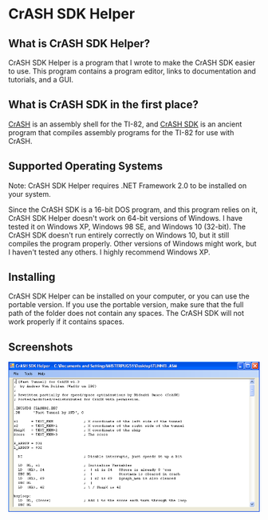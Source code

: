 # CrASH SDK Helper
## What is CrASH SDK Helper?
CrASH SDK Helper is a program that I wrote to make the CrASH SDK easier to use. This program contains a program editor, links to documentation and tutorials, and a GUI.
## What is CrASH SDK in the first place?
[CrASH](https://www.ticalc.org/archives/files/fileinfo/87/8772.html) is an assembly shell for the TI-82, and [CrASH SDK](https://www.ticalc.org/archives/files/fileinfo/87/8773.html) is an ancient program that compiles assembly programs for the TI-82 for use with CrASH.
## Supported Operating Systems
Note: CrASH SDK Helper requires .NET Framework 2.0 to be installed on your system.

Since the CrASH SDK is a 16-bit DOS program, and this program relies on it, CrASH SDK Helper doesn't work on 64-bit versions of Windows. I have tested it on Windows XP, Windows 98 SE, and Windows 10 (32-bit). The CrASH SDK doesn't run entirely correctly on Windows 10, but it still compiles the program properly. Other versions of Windows might work, but I haven't tested any others. I highly recommend Windows XP.

## Installing
CrASH SDK Helper can be installed on your computer, or you can use the portable version. If you use the portable version, make sure that the full path of the folder does not contain any spaces. The CrASH SDK will not work properly if it contains spaces.

## Screenshots
![img](screenshot.png)
